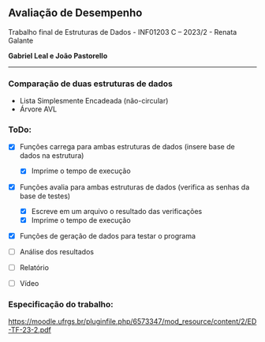 ## Avaliação de Desempenho
Trabalho final de Estruturas de Dados - INF01203 C – 2023/2 - Renata Galante

**Gabriel Leal e João Pastorello**

___
### Comparação de duas estruturas de dados
* Lista Simplesmente Encadeada (não-circular)
* Árvore AVL

### ToDo:
- [x] Funções carrega para ambas estruturas de dados (insere base de dados na estrutura)
  - [x] Imprime o tempo de execução
    
- [x] Funções avalia para ambas estruturas de dados (verifica as senhas da base de testes)
  - [x] Escreve em um arquivo o resultado das verificações
  - [x] Imprime o tempo de execução
     
- [x] Funções de geração de dados para testar o programa

- [ ] Análise dos resultados
- [ ] Relatório
- [ ] Vídeo

### Especificação do trabalho:
https://moodle.ufrgs.br/pluginfile.php/6573347/mod_resource/content/2/ED-TF-23-2.pdf
